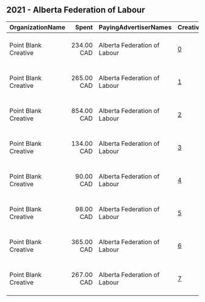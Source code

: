 ## 2021 - Alberta Federation of Labour 
|OrganizationName|Spent|PayingAdvertiserNames|CreativeUrls|Impressions|Genders|AgeBrackets|CountryCodes|BillingAddresses|CandidateBallotInformation|
|:---|---:|:---|:---|---:|:---|:---|:---|:---|:---|
|Point Blank Creative|234.00 CAD|Alberta Federation of Labour|[0](https://www.snap.com/political-ads/asset/6f2c6c81f7d2d33493a79c00b700f205a1af6370571889de81ef112bdfb0dbe2?mediaType=png)|15,808||25+|canada|"505 Hamilton St., Room 301,Vancouver,V6B 2R1,CA"||
|Point Blank Creative|265.00 CAD|Alberta Federation of Labour|[1](https://www.snap.com/political-ads/asset/7dc3a19849f5d2827a88cb74e9d74e1e7da266a30b034dc22a6857a4fb73f927?mediaType=png)|15,379||25+|canada|"505 Hamilton St., Room 301,Vancouver,V6B 2R1,CA"||
|Point Blank Creative|854.00 CAD|Alberta Federation of Labour|[2](https://www.snap.com/political-ads/asset/cb91c0d1586adbea06198710aadae12d3cefb6e2ba506a876d76521816c0366b?mediaType=png)|141,410||25+|canada|"505 Hamilton St., Room 301,Vancouver,V6B 2R1,CA"||
|Point Blank Creative|134.00 CAD|Alberta Federation of Labour|[3](https://www.snap.com/political-ads/asset/7dc3a19849f5d2827a88cb74e9d74e1e7da266a30b034dc22a6857a4fb73f927?mediaType=png)|10,732||25+|canada|"505 Hamilton St., Room 301,Vancouver,V6B 2R1,CA"||
|Point Blank Creative|90.00 CAD|Alberta Federation of Labour|[4](https://www.snap.com/political-ads/asset/647dfb0394922c68a7c125f738cc157444de18e6b61676193a3487a4e1d6aef1?mediaType=png)|15,417||25+|canada|"505 Hamilton St., Room 301,Vancouver,V6B 2R1,CA"||
|Point Blank Creative|98.00 CAD|Alberta Federation of Labour|[5](https://www.snap.com/political-ads/asset/cb91c0d1586adbea06198710aadae12d3cefb6e2ba506a876d76521816c0366b?mediaType=png)|14,513||25+|canada|"505 Hamilton St., Room 301,Vancouver,V6B 2R1,CA"||
|Point Blank Creative|365.00 CAD|Alberta Federation of Labour|[6](https://www.snap.com/political-ads/asset/6f2c6c81f7d2d33493a79c00b700f205a1af6370571889de81ef112bdfb0dbe2?mediaType=png)|31,913||25+|canada|"505 Hamilton St., Room 301,Vancouver,V6B 2R1,CA"||
|Point Blank Creative|267.00 CAD|Alberta Federation of Labour|[7](https://www.snap.com/political-ads/asset/647dfb0394922c68a7c125f738cc157444de18e6b61676193a3487a4e1d6aef1?mediaType=png)|54,558||25+|canada|"505 Hamilton St., Room 301,Vancouver,V6B 2R1,CA"||
